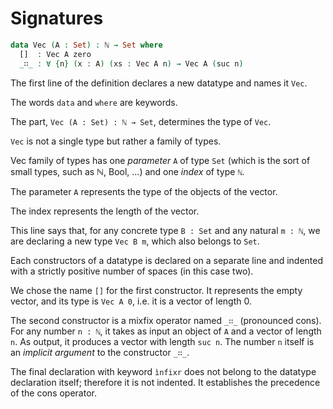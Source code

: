 # Signatures

```agda hs
data Vec (A : Set) : ℕ → Set where
  []  : Vec A zero
  _∷_ : ∀ {n} (x : A) (xs : Vec A n) → Vec A (suc n)
```

The first line of the definition declares a new datatype and names it `Vec`.

The words `data` and `where` are keywords.

The part, `Vec (A : Set) : ℕ → Set`, determines the type of `Vec`.

`Vec` is not a single type but rather a family of types.

Vec family of types has one *parameter* `A` of type `Set` (which is the sort of small types, such as ℕ, Bool, …) and one *index* of type `ℕ`.

The parameter `A` represents the type of the objects of the vector.

The index represents the length of the vector.

This line says that, for any concrete type `B : Set` and any natural `m : ℕ`, we are declaring a new type `Vec B m`, which also belongs to `Set`.

Each constructors of a datatype is declared on a separate line and indented with a strictly positive number of spaces (in this case two).

We chose the name `[]` for the first constructor. It represents the empty vector, and its type is `Vec A 0`, i.e. it is a vector of length 0.

The second constructor is a mixfix operator named `_∷_` (pronounced cons). For any number `n : ℕ`, it takes as input an object of `A` and a vector of length `n`. As output, it produces a vector with length `suc n`. The number `n` itself is an *implicit argument* to the constructor `_∷_`.

The final declaration with keyword `ìnfixr` does not belong to the datatype declaration itself; therefore it is not indented. It establishes the precedence of the cons operator.
